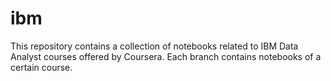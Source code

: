 # ibm
This repository contains a collection of notebooks related to IBM Data Analyst courses offered by Coursera. Each branch contains notebooks of a certain course.
